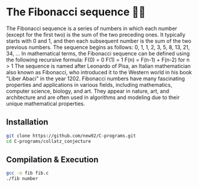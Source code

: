 # The Fibonacci sequence 👨‍🎓

The Fibonacci sequence is a series of numbers in which each number (except for the first two) is the sum of the two preceding ones. It typically starts with 0 and 1, and then each subsequent number is the sum of the two previous numbers. The sequence begins as follows:
0, 1, 1, 2, 3, 5, 8, 13, 21, 34, ...
In mathematical terms, the Fibonacci sequence can be defined using the following recursive formula:
F(0) = 0
F(1) = 1
F(n) = F(n-1) + F(n-2) for n > 1
The sequence is named after Leonardo of Pisa, an Italian mathematician also known as Fibonacci, who introduced it to the Western world in his book "Liber Abaci" in the year 1202. Fibonacci numbers have many fascinating properties and applications in various fields, including mathematics, computer science, biology, and art. They appear in nature, art, and architecture and are often used in algorithms and modeling due to their unique mathematical properties.


## Installation

```bash
git clone https://github.com/new92/C-programs.git
cd C-programs/collatz_conjecture
```

## Compilation & Execution

```bash
gcc -o fib fib.c
./fib number
```
